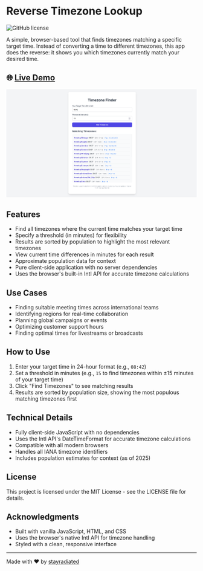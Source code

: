 # Reverse Timezone Lookup

![GitHub license](https://img.shields.io/github/license/stayradiated/reverse-timezone-lookup)

A simple, browser-based tool that finds timezones matching a specific target time. Instead of converting a time to different timezones, this app does the reverse: it shows you which timezones currently match your desired time.

## 🌐 [Live Demo](https://stayradiated.github.io/reverse-timezone-lookup)

![Screenshot of Timezone Finder app](./screenshot.png)

## Features

- Find all timezones where the current time matches your target time
- Specify a threshold (in minutes) for flexibility
- Results are sorted by population to highlight the most relevant timezones
- View current time differences in minutes for each result
- Approximate population data for context
- Pure client-side application with no server dependencies
- Uses the browser's built-in Intl API for accurate timezone calculations

## Use Cases

- Finding suitable meeting times across international teams
- Identifying regions for real-time collaboration
- Planning global campaigns or events
- Optimizing customer support hours
- Finding optimal times for livestreams or broadcasts

## How to Use

1. Enter your target time in 24-hour format (e.g., `08:42`)
2. Set a threshold in minutes (e.g., `15` to find timezones within ±15 minutes of your target time)
3. Click "Find Timezones" to see matching results
4. Results are sorted by population size, showing the most populous matching timezones first

## Technical Details

- Fully client-side JavaScript with no dependencies
- Uses the Intl API's DateTimeFormat for accurate timezone calculations
- Compatible with all modern browsers
- Handles all IANA timezone identifiers
- Includes population estimates for context (as of 2025)

## License

This project is licensed under the MIT License - see the LICENSE file for details.

## Acknowledgments

- Built with vanilla JavaScript, HTML, and CSS
- Uses the browser's native Intl API for timezone handling
- Styled with a clean, responsive interface

---

Made with ❤️ by [stayradiated](https://github.com/stayradiated)
